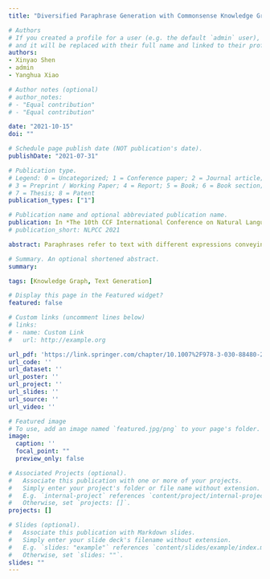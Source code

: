 ```yaml
---
title: "Diversified Paraphrase Generation with Commonsense Knowledge Graph"

# Authors
# If you created a profile for a user (e.g. the default `admin` user), write the username (folder name) here 
# and it will be replaced with their full name and linked to their profile.
authors:
- Xinyao Shen
- admin
- Yanghua Xiao

# Author notes (optional)
# author_notes:
# - "Equal contribution"
# - "Equal contribution"

date: "2021-10-15"
doi: ""

# Schedule page publish date (NOT publication's date).
publishDate: "2021-07-31"

# Publication type.
# Legend: 0 = Uncategorized; 1 = Conference paper; 2 = Journal article;
# 3 = Preprint / Working Paper; 4 = Report; 5 = Book; 6 = Book section;
# 7 = Thesis; 8 = Patent
publication_types: ["1"]

# Publication name and optional abbreviated publication name.
publication: In *The 10th CCF International Conference on Natural Language Processing and Chinese Computing (**NLPCC**)*, 2021 (oral)
# publication_short: NLPCC 2021

abstract: Paraphrases refer to text with different expressions conveying the same meaning, which is usually modeled as a sequence-to-sequence (Seq2Seq) learning problem. Traditional Seq2Seq models mainly concentrate on fidelity while ignoring the diversity of paraphrases. Although recent studies begin to focus on the diversity of generated paraphrases, they either adopt inflexible control mechanisms or restrict to synonyms and topic knowledge. In this paper, we propose KnowledgE-Enhanced Paraphraser (KEEP) for diversified paraphrase generation, which leverages a commonsense knowledge graph to explicitly enrich the expressions of paraphrases. Specifically, KEEP retrieves word-level and phrase-level knowledge from an external knowledge graph, and learns to choose more related ones using graph attention mechanism. Extensive experiments on benchmarks of paraphrase generation show the strengths especially in the diversity of our proposed model compared with several strong baselines.

# Summary. An optional shortened abstract.
summary: 

tags: [Knowledge Graph, Text Generation]

# Display this page in the Featured widget?
featured: false

# Custom links (uncomment lines below)
# links:
# - name: Custom Link
#   url: http://example.org

url_pdf: 'https://link.springer.com/chapter/10.1007%2F978-3-030-88480-2_28'
url_code: ''
url_dataset: ''
url_poster: ''
url_project: ''
url_slides: ''
url_source: ''
url_video: ''

# Featured image
# To use, add an image named `featured.jpg/png` to your page's folder. 
image:
  caption: ''
  focal_point: ""
  preview_only: false

# Associated Projects (optional).
#   Associate this publication with one or more of your projects.
#   Simply enter your project's folder or file name without extension.
#   E.g. `internal-project` references `content/project/internal-project/index.md`.
#   Otherwise, set `projects: []`.
projects: []

# Slides (optional).
#   Associate this publication with Markdown slides.
#   Simply enter your slide deck's filename without extension.
#   E.g. `slides: "example"` references `content/slides/example/index.md`.
#   Otherwise, set `slides: ""`.
slides: ""
---
```

